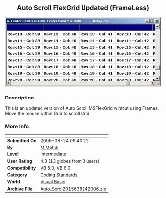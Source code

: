 ﻿<div align="center">

## Auto Scroll FlexGrid Updated \(FrameLess\)

<img src="PIC20068241133516293.JPG">
</div>

### Description

This is an updated version of Auto Scroll MSFlexGrid wihtout using Frames. Move the mouse within Grid to scroll Grid.
 
### More Info
 


<span>             |<span>
---                |---
**Submitted On**   |2006-08-24 09:40:22
**By**             |[M\.Mehdi](https://github.com/Planet-Source-Code/PSCIndex/blob/master/ByAuthor/m-mehdi.md)
**Level**          |Intermediate
**User Rating**    |4.3 (13 globes from 3 users)
**Compatibility**  |VB 5\.0, VB 6\.0
**Category**       |[Coding Standards](https://github.com/Planet-Source-Code/PSCIndex/blob/master/ByCategory/coding-standards__1-43.md)
**World**          |[Visual Basic](https://github.com/Planet-Source-Code/PSCIndex/blob/master/ByWorld/visual-basic.md)
**Archive File**   |[Auto\_Scrol2015638242006\.zip](https://github.com/Planet-Source-Code/m-mehdi-auto-scroll-flexgrid-updated-frameless__1-66367/archive/master.zip)








